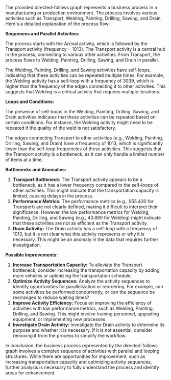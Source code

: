 The provided directed-follows graph represents a business process in a manufacturing or production environment. The process involves various activities such as Transport, Welding, Painting, Drilling, Sawing, and Drain. Here's a detailed explanation of the process flow:

**Sequences and Parallel Activities:**

The process starts with the Arrival activity, which is followed by the Transport activity (frequency = 1013). The Transport activity is a central hub in the process, connecting to various other activities. From Transport, the process flows to Welding, Painting, Drilling, Sawing, and Drain in parallel.

The Welding, Painting, Drilling, and Sawing activities have self-loops, indicating that these activities can be repeated multiple times. For example, the Welding activity has a self-loop with a frequency of 3039, which is higher than the frequency of the edges connecting it to other activities. This suggests that Welding is a critical activity that requires multiple iterations.

**Loops and Conditions:**

The presence of self-loops in the Welding, Painting, Drilling, Sawing, and Drain activities indicates that these activities can be repeated based on certain conditions. For instance, the Welding activity might need to be repeated if the quality of the weld is not satisfactory.

The edges connecting Transport to other activities (e.g., Welding, Painting, Drilling, Sawing, and Drain) have a frequency of 1013, which is significantly lower than the self-loop frequencies of these activities. This suggests that the Transport activity is a bottleneck, as it can only handle a limited number of items at a time.

**Bottlenecks and Anomalies:**

1. **Transport Bottleneck:** The Transport activity appears to be a bottleneck, as it has a lower frequency compared to the self-loops of other activities. This might indicate that the transportation capacity is limited, causing delays in the process.
2. **Performance Metrics:** The performance metrics (e.g., 955.430 for Transport) are not clearly defined, making it difficult to interpret their significance. However, the low performance metrics for Welding, Painting, Drilling, and Sawing (e.g., 43.890 for Welding) might indicate that these activities are not as efficient as the Transport activity.
3. **Drain Activity:** The Drain activity has a self-loop with a frequency of 1013, but it is not clear what this activity represents or why it is necessary. This might be an anomaly in the data that requires further investigation.

**Possible Improvements:**

1. **Increase Transportation Capacity:** To alleviate the Transport bottleneck, consider increasing the transportation capacity by adding more vehicles or optimizing the transportation schedule.
2. **Optimize Activity Sequences:** Analyze the activity sequences to identify opportunities for parallelization or reordering. For example, can some activities be performed concurrently, or can the sequence be rearranged to reduce waiting times?
3. **Improve Activity Efficiency:** Focus on improving the efficiency of activities with low performance metrics, such as Welding, Painting, Drilling, and Sawing. This might involve training personnel, upgrading equipment, or implementing new processes.
4. **Investigate Drain Activity:** Investigate the Drain activity to determine its purpose and whether it is necessary. If it is not essential, consider removing it from the process to simplify the workflow.

In conclusion, the business process represented by the directed-follows graph involves a complex sequence of activities with parallel and looping structures. While there are opportunities for improvement, such as increasing transportation capacity and optimizing activity sequences, further analysis is necessary to fully understand the process and identify areas for enhancement.